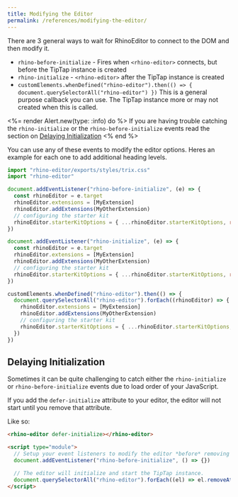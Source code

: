 ```yaml
---
title: Modifying the Editor
permalink: /references/modifying-the-editor/
---
```


There are 3 general ways to wait for RhinoEditor to connect to the DOM and then modify it.

- `rhino-before-initialize` - Fires when `<rhino-editor>` connects, but before the TipTap instance is created
- `rhino-initialize` - `<rhino-editor>` after the TipTap instance is created
- `customElements.whenDefined("rhino-editor").then(() => { document.querySelectorAll("rhino-editor") })` This is a general purpose callback you can use. The TipTap instance more or may not created when this is called.

<%= render Alert.new(type: :info) do %>
If you are having trouble catching the `rhino-initialize` or the `rhino-before-initialize` events read the section on [Delaying Initialization](#delaying-initialization)
<% end %>

You can use any of these events to modify the editor options. Heres an example for each one to add
additional heading levels.

```js
import "rhino-editor/exports/styles/trix.css"
import "rhino-editor"

document.addEventListener("rhino-before-initialize", (e) => {
  const rhinoEditor = e.target
  rhinoEditor.extensions = [MyExtension]
  rhinoEditor.addExtensions(MyOtherExtension)
  // configuring the starter kit
  rhinoEditor.starterKitOptions = { ...rhinoEditor.starterKitOptions, rhinoGallery: false }
})

document.addEventListener("rhino-initialize", (e) => {
  const rhinoEditor = e.target
  rhinoEditor.extensions = [MyExtension]
  rhinoEditor.addExtensions(MyOtherExtension)
  // configuring the starter kit
  rhinoEditor.starterKitOptions = { ...rhinoEditor.starterKitOptions, rhinoGallery: false }
})

customElements.whenDefined("rhino-editor").then(() => {
  document.querySelectorAll("rhino-editor").forEach((rhinoEditor) => {
    rhinoEditor.extensions = [MyExtension]
    rhinoEditor.addExtensions(MyOtherExtension)
    // configuring the starter kit
    rhinoEditor.starterKitOptions = { ...rhinoEditor.starterKitOptions, rhinoGallery: false }
  })
})
```

## Delaying Initialization

Sometimes it can be quite challenging to catch either the `rhino-initialize` or `rhino-before-initialize` events due to load order of your JavaScript.

If you add the `defer-initialize` attribute to your editor, the editor will not start until you remove that attribute.

Like so:

```html
<rhino-editor defer-initialize></rhino-editor>

<script type="module">
  // Setup your event listeners to modify the editor *before* removing the `defer-initialize` attribute.
  document.addEventListener("rhino-before-initialize", () => {})

  // The editor will initialize and start the TipTap instance.
  document.querySelectorAll("rhino-editor").forEach((el) => el.removeAttribute("defer-initialize"))
</script>
```

